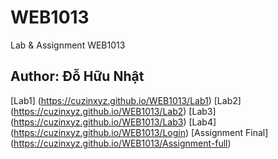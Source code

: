 # WEB1013
Lab &amp; Assignment WEB1013
## Author: Đỗ Hữu Nhật

[Lab1] (https://cuzinxyz.github.io/WEB1013/Lab1)
[Lab2] (https://cuzinxyz.github.io/WEB1013/Lab2)
[Lab3] (https://cuzinxyz.github.io/WEB1013/Lab3)
[Lab4] (https://cuzinxyz.github.io/WEB1013/Login)
[Assignment Final] (https://cuzinxyz.github.io/WEB1013/Assignment-full)
